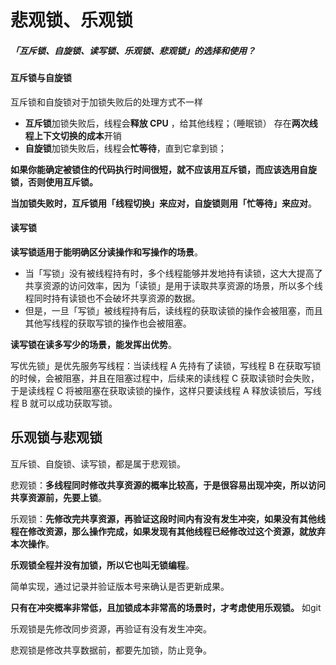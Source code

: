 # 悲观锁、乐观锁

##### 「**互斥锁、自旋锁、读写锁、乐观锁、悲观锁**」的选择和使用？

#### 互斥锁与自旋锁

互斥锁和自旋锁对于加锁失败后的处理方式不一样

- **互斥锁**加锁失败后，线程会**释放 CPU** ，给其他线程；（睡眠锁） 存在**两次线程上下文切换的成本**开销
- **自旋锁**加锁失败后，线程会**忙等待**，直到它拿到锁；

**如果你能确定被锁住的代码执行时间很短，就不应该用互斥锁，而应该选用自旋锁，否则使用互斥锁。**

**当加锁失败时，互斥锁用「线程切换」来应对，自旋锁则用「忙等待」来应对**。

#### 读写锁

**读写锁适用于能明确区分读操作和写操作的场景**。

- 当「写锁」没有被线程持有时，多个线程能够并发地持有读锁，这大大提高了共享资源的访问效率，因为「读锁」是用于读取共享资源的场景，所以多个线程同时持有读锁也不会破坏共享资源的数据。
- 但是，一旦「写锁」被线程持有后，读线程的获取读锁的操作会被阻塞，而且其他写线程的获取写锁的操作也会被阻塞。

**读写锁在读多写少的场景，能发挥出优势**。

写优先锁」是优先服务写线程：当读线程 A 先持有了读锁，写线程 B 在获取写锁的时候，会被阻塞，并且在阻塞过程中，后续来的读线程 C 获取读锁时会失败，于是读线程 C 将被阻塞在获取读锁的操作，这样只要读线程 A 释放读锁后，写线程 B 就可以成功获取写锁。

## 乐观锁与悲观锁

互斥锁、自旋锁、读写锁，都是属于悲观锁。

悲观锁：**多线程同时修改共享资源的概率比较高，于是很容易出现冲突，所以访问共享资源前，先要上锁**。

乐观锁：**先修改完共享资源，再验证这段时间内有没有发生冲突，如果没有其他线程在修改资源，那么操作完成，如果发现有其他线程已经修改过这个资源，就放弃本次操作**。

**乐观锁全程并没有加锁，所以它也叫无锁编程**。

简单实现，通过记录并验证版本号来确认是否更新成果。

**只有在冲突概率非常低，且加锁成本非常高的场景时，才考虑使用乐观锁。** 如git

乐观锁是先修改同步资源，再验证有没有发生冲突。

悲观锁是修改共享数据前，都要先加锁，防止竞争。